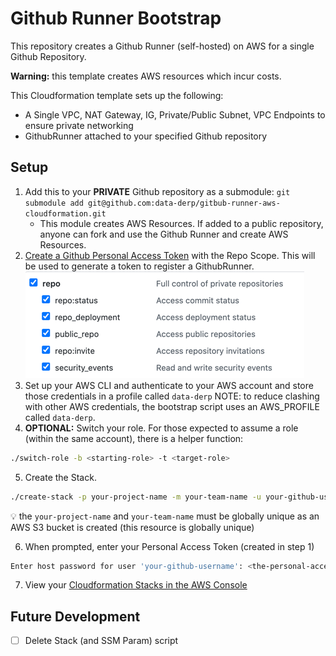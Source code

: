 # Github Runner Bootstrap
This repository creates a Github Runner (self-hosted) on AWS for a single Github Repository. 

**Warning:** this template creates AWS resources which incur costs.

This Cloudformation template sets up the following:
* A Single VPC, NAT Gateway, IG, Private/Public Subnet, VPC Endpoints to ensure private networking
* GithubRunner attached to your specified Github repository 

## Setup
1. Add this to your **PRIVATE** Github repository as a submodule: `git submodule add git@github.com:data-derp/gitbub-runner-aws-cloudformation.git`
   * This module creates AWS Resources. If added to a public repository, anyone can fork and use the Github Runner and create AWS Resources.
2. [Create a Github Personal Access Token](https://docs.github.com/en/github/authenticating-to-github/creating-a-personal-access-token) with the Repo Scope. This will be used to generate a token to register a GithubRunner.
![github-repo-scope](./assets/github-repo-scope.png)
3. Set up your AWS CLI and authenticate to your AWS account and store those credentials in a profile called `data-derp` NOTE: to reduce clashing with other AWS credentials, the bootstrap script uses an AWS_PROFILE called `data-derp`.
4. **OPTIONAL:** Switch your role.  For those expected to assume a role (within the same account), there is a helper function:
```bash
./switch-role -b <starting-role> -t <target-role>
```
5. Create the Stack. 
```bash
./create-stack -p your-project-name -m your-team-name -u your-github-username
```
:bulb: the `your-project-name` and `your-team-name` must be globally unique as an AWS S3 bucket is created (this resource is globally unique)

6. When prompted, enter your Personal Access Token (created in step 1)
```bash
Enter host password for user 'your-github-username': <the-personal-access-token>
```

7. View your [Cloudformation Stacks in the AWS Console](https://eu-central-1.console.aws.amazon.com/cloudformation/home?region=eu-central-1#/stacks)


## Future Development
- [ ] Delete Stack (and SSM Param) script